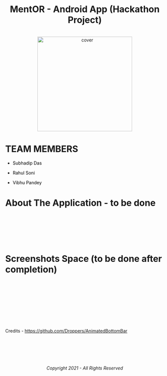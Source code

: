

<div align="center">
<h1>MentOR - Android App (Hackathon Project)</h1>
</div>

<br>

<div align="center">
<img width="300px" height = "300px" src="https://user-images.githubusercontent.com/89024718/135733646-fccb6edd-50a2-4bff-8ec1-6468a609a040.png" alt="cover" />
</div>




# TEAM MEMBERS

- <a href="https://github.com/Subhadiptech" title="Click here" style="background-color:#FFFFFF;color:#000000;text-decoration:none">Subhadip Das</a>
 
- <a href="https://github.com/RahulSoni0" title="Click here" style="background-color:#FFFFFF;color:#000000;text-decoration:none">Rahul Soni</a>
 
- <a href="https://github.com/Joaquin144" title="Click here" style="background-color:#FFFFFF;color:#000000;text-decoration:none">Vibhu Pandey</a>



# About The Application - to be done 

<br>
<br>
<br>
<br>
<br>


# Screenshots Space (to be done after completion)

<br>
<br>
<br>
<br>
<br>
<br>
<br>
<br>









Credits - https://github.com/Droppers/AnimatedBottomBar

<br>
<br>
<br>
<br>


<div align="center">
<h6>Copyright 2021 - All Rights Reserved </h6>
</div>













